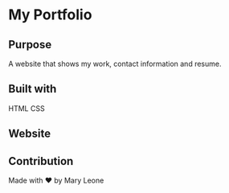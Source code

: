 # My Portfolio

## Purpose
A website that shows my work, contact information and resume.

## Built with
HTML
CSS

## Website


## Contribution
Made with ❤️ by Mary Leone

